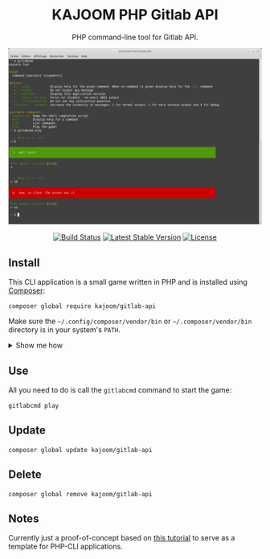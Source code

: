 <h1 align="center">KAJOOM PHP Gitlab API</h1>

<p align="center">PHP command-line tool for Gitlab API.</p>

<p align="center">
    <img alt="Preview" src="assets/preview.png">
    <p align="center">
        <a href="https://github.com/KAJOOM/PHP-Gitlab-API/actions"><img alt="Build Status" src="https://github.com/KAJOOM/PHP-Gitlab-API/workflows/CI/badge.svg"></a>
        <a href="//packagist.org/packages/kajoom/gitlab-api"><img alt="Latest Stable Version" src="https://poser.pugx.org/kajoom/gitlab-api/v"></a>
        <a href="//packagist.org/packages/kajoom/gitlab-api"><img alt="License" src="https://poser.pugx.org/kajoom/gitlab-api/license"></a>
    </p>
</p>

## Install

This CLI application is a small game written in PHP and is installed using [Composer](https://getcomposer.org):

```
composer global require kajoom/gitlab-api
```

Make sure the `~/.config/composer/vendor/bin` or `~/.composer/vendor/bin` directory is in your system's `PATH`.

<details>
<summary>Show me how</summary>

If it's not already there, add the following line to your Bash configuration file (usually `~/.bash_profile`, `~/.bashrc`, `~/.zshrc`, etc.):

```
export PATH=~/.config/composer/vendor/bin:$PATH
```

If the file doesn't exist, create it.

Run the following command on the file you've just updated for the change to take effect:

```
source ~/.bash_profile
```
</details>

## Use

All you need to do is call the `gitlabcmd` command to start the game:

```
gitlabcmd play
```

## Update

```
composer global update kajoom/gitlab-api
```

## Delete

```
composer global remove kajoom/gitlab-api
```

## Notes

Currently just a proof-of-concept based on [this tutorial](https://tech.osteel.me/posts/how-to-build-and-distribute-beautiful-command-line-applications-with-php-and-composer) to serve as a template for PHP-CLI applications.  